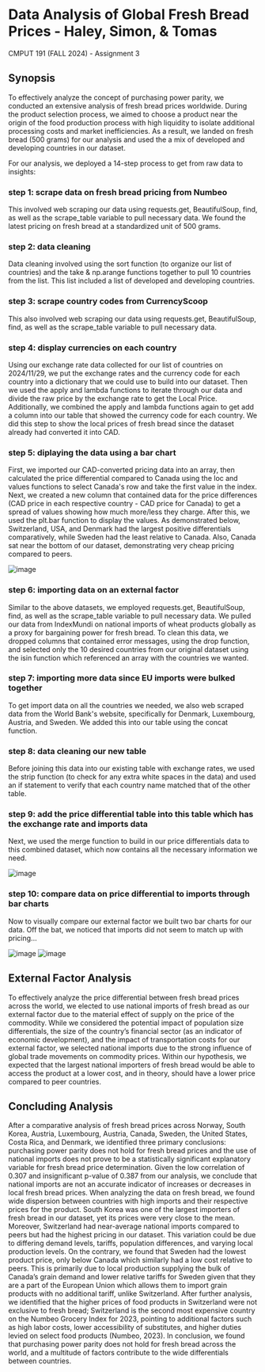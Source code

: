 # Data Analysis of Global Fresh Bread Prices - Haley, Simon, & Tomas
CMPUT 191 (FALL 2024) - Assignment 3

## Synopsis

To effectively analyze the concept of purchasing power parity, we conducted an extensive analysis of fresh bread prices worldwide. During the product selection process, we aimed to choose a product near the origin of the food production process with high liquidity to isolate additional processing costs and market inefficiencies. As a result, we landed on fresh bread (500 grams) for our analysis and used the a mix of developed and developing countries in our dataset.

For our analysis, we deployed a 14-step process to get from raw data to insights:

### step 1: scrape data on fresh bread pricing from Numbeo
This involved web scraping our data using requests.get, BeautifulSoup, find, as well as the scrape_table variable to pull necessary data. We found the latest pricing on fresh bread at a standardized unit of 500 grams.

### step 2: data cleaning
Data cleaning involved using the sort function (to organize our list of countries) and the take & np.arange functions together to pull 10 countries from the list. This list included a list of developed and developing countries. 

### step 3: scrape country codes from CurrencyScoop
This also involved web scraping our data using requests.get, BeautifulSoup, find, as well as the scrape_table variable to pull necessary data. 

### step 4: display currencies on each country
Using our exchange rate data collected for our list of countries on 2024/11/29, we put the exchange rates and the currency code for each country into a dictionary that we could use to build into our dataset. Then we used the apply and lambda functions to iterate through our data and divide the raw price by the exchange rate to get the Local Price. Additionally, we combined the apply and lambda functions again to get add a column into our table that showed the currency code for each country. We did this step to show the local prices of fresh bread since the dataset already had converted it into CAD.

### step 5: diplaying the data using a bar chart
First, we imported our CAD-converted pricing data into an array, then calculated the price differential compared to Canada using the loc and values functions to select Canada's row and take the first value in the index. Next, we  created a new column that contained data for the price differences (CAD price in each respective country - CAD price for Canada) to get a spread of values showing how much more/less they charge. After this, we used the plt.bar function to display the values. As demonstrated below, Switzerland, USA, and Denmark had the largest positive differentials comparatively, while Sweden had the least relative to Canada. Also, Canada sat near the bottom of our dataset, demonstrating very cheap pricing compared to peers.

![image](https://github.com/user-attachments/assets/b4474c24-0baa-4457-9808-ac51f50268e3)

### step 6: importing data on an external factor
Similar to the above datasets, we employed requests.get, BeautifulSoup, find, as well as the scrape_table variable to pull necessary data. We pulled our data from IndexMundi on national imports of wheat products globally as a proxy for bargaining power for fresh bread. To clean this data, we dropped columns that contained error messages, using the drop function, and selected only the 10 desired countries from our original dataset using the isin function which referenced an array with the countries we wanted.

### step 7: importing more data since EU imports were bulked together
To get import data on all the countries we needed, we also web scraped data from the World Bank's website, specifically for Denmark, Luxembourg, Austria, and Sweden. We added this into our table using the concat function.

### step 8: data cleaning our new table 
Before joining this data into our existing table with exchange rates, we used the strip function (to check for any extra white spaces in the data) and used an if statement to verify that each country name matched that of the other table. 

### step 9: add the price differential table into this table which has the exchange rate and imports data
Next, we used the merge function to build in our price differentials data to this combined dataset, which now contains all the necessary information we need.

![image](https://github.com/user-attachments/assets/baa05547-86ca-4c46-93d3-c09418b1403e)

### step 10: compare data on price differential to imports through bar charts
Now to visually compare our external factor we built two bar charts for our data. Off the bat, we noticed that imports did not seem to match up with pricing...

![image](https://github.com/user-attachments/assets/43bb81c1-ddec-40f2-80e6-81873efac02e) ![image](https://github.com/user-attachments/assets/b071bc72-8d41-4580-95cd-8da538dfef57)


## External Factor Analysis

To effectively analyze the price differential between fresh bread prices across the world,
we elected to use national imports of fresh bread as our external factor due to the material effect of supply on the price of the commodity. While we considered the potential impact of population size differentials, the size of the country’s financial sector (as an indicator of economic development), and the impact of transportation costs for our external factor, we selected national imports due to the strong influence of global trade movements on commodity prices. Within our hypothesis, we expected that the largest national importers of fresh bread would be able to access the product at a lower cost, and in theory, should have a lower price compared to peer countries.

## Concluding Analysis

After a comparative analysis of fresh bread prices across Norway, South Korea, Austria,
Luxembourg, Austria, Canada, Sweden, the United States, Costa Rica, and Denmark, we identified three primary conclusions: purchasing power parity does not hold for fresh bread prices and the use of national imports does not prove to be a statistically significant explanatory variable for fresh bread price determination. Given the low correlation of 0.307 and insignificant p-value of 0.387 from our analysis, we conclude that national imports are not an accurate indicator of increases or decreases in local fresh bread prices. When analyzing the data on fresh bread, we found wide dispersion between countries with high imports and their respective prices for the product. South Korea was one of the largest importers of fresh bread in our dataset, yet its prices were very close to the mean. Moreover, Switzerland had near-average national imports compared to peers but had the highest pricing in our dataset. This variation could be due to differing demand levels, tariffs, population differences, and varying local production levels. On the contrary, we found that Sweden had the lowest product price, only below Canada which similarly had a low cost relative to peers. This is primarily due to local production supplying the bulk of Canada’s grain demand and lower relative tariffs for Sweden given that they are a part of the European Union which allows them to import grain products with no additional tariff, unlike Switzerland. After further analysis, we identified that the higher prices of food products in Switzerland were not exclusive to fresh bread; Switzerland is the second most expensive country on the Numbeo Grocery Index for 2023, pointing to additional factors such as high labor costs, lower accessibility of substitutes, and higher duties levied on select food products (Numbeo, 2023). In conclusion, we found that purchasing power parity does not hold for fresh bread across the world, and a multitude of factors contribute to the wide differentials between countries.
